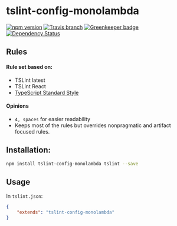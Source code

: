 # tslint-config-monolambda
[![npm version](https://img.shields.io/npm/v/tslint-config-monolambda.svg?style=flat)](https://www.npmjs.com/package/tslint-config-monolambda)
[![Travis branch](https://img.shields.io/travis/monolambda/tslint-config-monolambda/master.svg)](https://travis-ci.org/monolambda/tslint-config-monolambda.svg?branch=master)
[![Greenkeeper badge](https://badges.greenkeeper.io/monolambda/tslint-config-monolambda.svg)](https://greenkeeper.io/)
[![Dependency Status](https://gemnasium.com/badges/github.com/monolambda/tslint-config-monolambda.svg)](https://gemnasium.com/github.com/monolambda/tslint-config-monolambda)

## Rules

#### Rule set based on:

- TSLint latest
- TSLint React
- [TypeScript Standard Style](https://github.com/blakeembrey/tslint-config-standard)

#### Opinions

- `4, spaces` for easier readability
- Keeps most of the rules but overrides nonpragmatic and artifact focused rules.

## Installation:
```sh
npm install tslint-config-monolambda tslint --save
``` 
## Usage
In `tslint.json`:

```json
{
    "extends": "tslint-config-monolambda"
}
```
